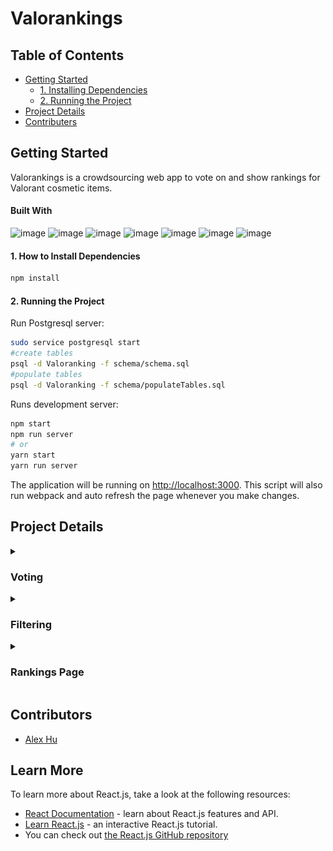 # Valorankings

## Table of Contents
- [Getting Started](#getting-started)
  - [1. Installing Dependencies](#1-how-to-install-dependencies)
  - [2. Running the Project](#2-running-the-project)
- [Project Details](#project-details)
- [Contributers](#contributors)

## Getting Started
Valorankings is a crowdsourcing web app to vote on and show rankings for Valorant cosmetic items.
#### Built With
![image](https://img.shields.io/badge/React-20232A?style=for-the-badge&logo=react&logoColor=61DAFB)
![image](https://img.shields.io/badge/React_Router-CA4245?style=for-the-badge&logo=react-router&logoColor=white)
![image](https://img.shields.io/badge/Bootstrap-563D7C?style=for-the-badge&logo=bootstrap&logoColor=white)
![image](https://img.shields.io/badge/Node.js-339933?style=for-the-badge&logo=nodedotjs&logoColor=white)
![image](https://img.shields.io/badge/Express.js-000000?style=for-the-badge&logo=express&logoColor=white)
![image](https://img.shields.io/badge/PostgreSQL-316192?style=for-the-badge&logo=postgresql&logoColor=white)
![image](https://img.shields.io/badge/Material%20UI-007FFF?style=for-the-badge&logo=mui&logoColor=white)

#### 1. How to Install Dependencies
```bash
npm install
```

#### 2. Running the Project

Run Postgresql server:
```bash
sudo service postgresql start
#create tables
psql -d Valoranking -f schema/schema.sql
#populate tables
psql -d Valoranking -f schema/populateTables.sql
```

Runs development server:
```bash
npm start
npm run server
# or
yarn start
yarn run server
```
The application will be running on [http://localhost:3000](http://localhost:3000).
This script will also run webpack and auto refresh the page whenever you make changes.


## Project Details

<details>
  <summary>
  <h3>Voting</h3>
  </summary>

- #### Vote on cosmetics with a scoring system from 1 to 5
- #### See different chromas and levels of the cosmetic (if it has any)
  ![gif](public/gifs/Valorankings_voting.gif)

</details>

<details>
  <summary>
  <h3>Filtering</h3>
  </summary>

- #### Filter cosmetic type based on side icons clicked
- #### Reset to default sorting style of jump to a random weapon
  ![gif](public/gifs/Valorankings_Filtering.gif)

</details>

<details>
  <summary>
  <h3>Rankings Page</h3>
  </summary>

- #### Shows table of all cosmetic items ranked by total rating
- #### Filter table via side icons to only see rankings for a specific cosmetic type
  ![gif](public/gifs/Valorankings_rankings.gif)

</details>


## Contributors
* [Alex Hu](https://github.com/gunpowder66)

## Learn More
To learn more about React.js, take a look at the following resources:
- [React Documentation](https://reactjs.org/docs/getting-started.html) - learn about React.js features and API.
- [Learn React.js](https://reactjs.org/tutorial/tutorial.html) - an interactive React.js tutorial.
- You can check out [the React.js GitHub repository](https://github.com/facebook/react)




